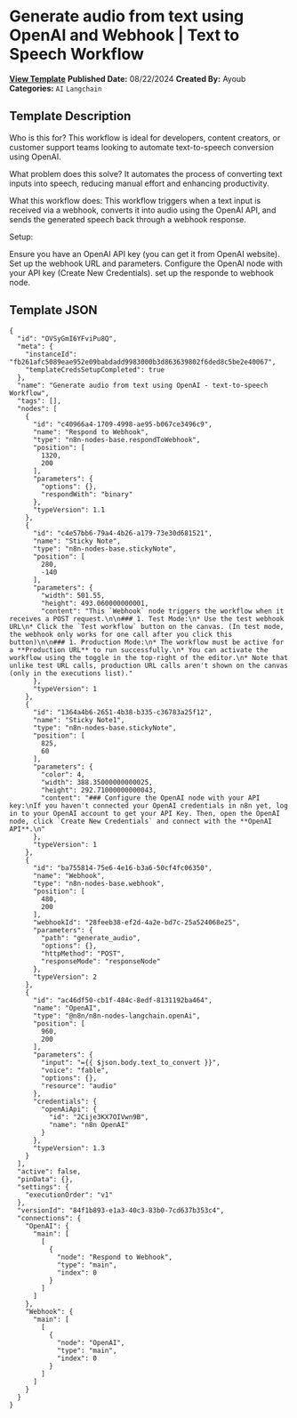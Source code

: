 # Generate audio from text using OpenAI and Webhook | Text to Speech Workflow

**[View Template](https://n8n.io/workflows/2386-/)**  **Published Date:** 08/22/2024  **Created By:** Ayoub  **Categories:** `AI` `Langchain`  

## Template Description

Who is this for?
This workflow is ideal for developers, content creators, or customer support teams looking to automate text-to-speech conversion using OpenAI.

What problem does this solve?
It automates the process of converting text inputs into speech, reducing manual effort and enhancing productivity.

What this workflow does:
This workflow triggers when a text input is received via a webhook, converts it into audio using the OpenAI API, and sends the generated speech back through a webhook response.

Setup:

Ensure you have an OpenAI API key (you can get it from OpenAI website).
Set up the webhook URL and parameters.
Configure the OpenAI node with your API key (Create New Credentials).
set up the responde to webhook node.

## Template JSON

```
{
  "id": "OVSyGmI6YFviPu8Q",
  "meta": {
    "instanceId": "fb261afc5089eae952e09babdadd9983000b3d863639802f6ded8c5be2e40067",
    "templateCredsSetupCompleted": true
  },
  "name": "Generate audio from text using OpenAI - text-to-speech Workflow",
  "tags": [],
  "nodes": [
    {
      "id": "c40966a4-1709-4998-ae95-b067ce3496c9",
      "name": "Respond to Webhook",
      "type": "n8n-nodes-base.respondToWebhook",
      "position": [
        1320,
        200
      ],
      "parameters": {
        "options": {},
        "respondWith": "binary"
      },
      "typeVersion": 1.1
    },
    {
      "id": "c4e57bb6-79a4-4b26-a179-73e30d681521",
      "name": "Sticky Note",
      "type": "n8n-nodes-base.stickyNote",
      "position": [
        280,
        -140
      ],
      "parameters": {
        "width": 501.55,
        "height": 493.060000000001,
        "content": "This `Webhook` node triggers the workflow when it receives a POST request.\n\n### 1. Test Mode:\n* Use the test webhook URL\n* Click the `Test workflow` button on the canvas. (In test mode, the webhook only works for one call after you click this button)\n\n### 1. Production Mode:\n* The workflow must be active for a **Production URL** to run successfully.\n* You can activate the workflow using the toggle in the top-right of the editor.\n* Note that unlike test URL calls, production URL calls aren't shown on the canvas (only in the executions list)."
      },
      "typeVersion": 1
    },
    {
      "id": "1364a4b6-2651-4b38-b335-c36783a25f12",
      "name": "Sticky Note1",
      "type": "n8n-nodes-base.stickyNote",
      "position": [
        825,
        60
      ],
      "parameters": {
        "color": 4,
        "width": 388.35000000000025,
        "height": 292.71000000000043,
        "content": "### Configure the OpenAI node with your API key:\nIf you haven't connected your OpenAI credentials in n8n yet, log in to your OpenAI account to get your API Key. Then, open the OpenAI node, click `Create New Credentials` and connect with the **OpenAI API**.\n"
      },
      "typeVersion": 1
    },
    {
      "id": "ba755814-75e6-4e16-b3a6-50cf4fc06350",
      "name": "Webhook",
      "type": "n8n-nodes-base.webhook",
      "position": [
        480,
        200
      ],
      "webhookId": "28feeb38-ef2d-4a2e-bd7c-25a524068e25",
      "parameters": {
        "path": "generate_audio",
        "options": {},
        "httpMethod": "POST",
        "responseMode": "responseNode"
      },
      "typeVersion": 2
    },
    {
      "id": "ac46df50-cb1f-484c-8edf-8131192ba464",
      "name": "OpenAI",
      "type": "@n8n/n8n-nodes-langchain.openAi",
      "position": [
        960,
        200
      ],
      "parameters": {
        "input": "={{ $json.body.text_to_convert }}",
        "voice": "fable",
        "options": {},
        "resource": "audio"
      },
      "credentials": {
        "openAiApi": {
          "id": "2Cije3KX7OIVwn9B",
          "name": "n8n OpenAI"
        }
      },
      "typeVersion": 1.3
    }
  ],
  "active": false,
  "pinData": {},
  "settings": {
    "executionOrder": "v1"
  },
  "versionId": "84f1b893-e1a3-40c3-83b0-7cd637b353c4",
  "connections": {
    "OpenAI": {
      "main": [
        [
          {
            "node": "Respond to Webhook",
            "type": "main",
            "index": 0
          }
        ]
      ]
    },
    "Webhook": {
      "main": [
        [
          {
            "node": "OpenAI",
            "type": "main",
            "index": 0
          }
        ]
      ]
    }
  }
}
```
